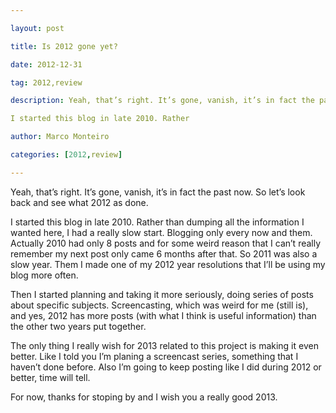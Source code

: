 ---
layout: post
title: Is 2012 gone yet?
date: 2012-12-31
tag: 2012,review
description: Yeah, that’s right. It’s gone, vanish, it’s in fact the past now. So let’s look back and see what 2012 as done.

I started this blog in late 2010. Rather
author: Marco Monteiro
categories: [2012,review]
---

Yeah, that’s right. It’s gone, vanish, it’s in fact the past now. So let’s look back and see what 2012 as done.

I started this blog in late 2010. Rather than dumping all the information I wanted here, I had a really slow start. Blogging only every now and them. Actually 2010 had only 8 posts and for some weird reason that I can’t really remember my next post only came 6 months after that.
So 2011 was also a slow year. Them I made one of my 2012 year resolutions that I’ll be using my blog more often.
<!--more-->
Then I started planning and taking it more seriously, doing series of posts about specific subjects. Screencasting, which was weird for me (still is), and yes, 2012 has more posts (with what I think is useful information) than the other two years put together.

The only thing I really wish for 2013 related to this project is making it even better. Like I told you I’m planing a screencast series, something that I haven’t done before. Also I’m going to keep posting like I did during 2012 or better, time will tell.

For now, thanks for stoping by and I wish you a really good 2013.